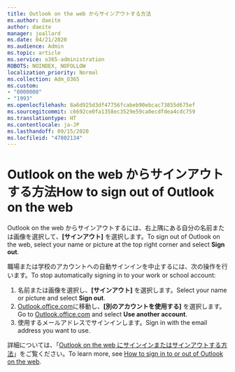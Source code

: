 ```yaml
---
title: Outlook on the web からサインアウトする方法
ms.author: daeite
author: daeite
manager: joallard
ms.date: 04/21/2020
ms.audience: Admin
ms.topic: article
ms.service: o365-administration
ROBOTS: NOINDEX, NOFOLLOW
localization_priority: Normal
ms.collection: Adm_O365
ms.custom:
- "8000008"
- "1993"
ms.openlocfilehash: 8a6d925d3df47756fcabeb90ebcac73855d675ef
ms.sourcegitcommit: c6692ce0fa1358ec3529e59ca0ecdfdea4cdc759
ms.translationtype: HT
ms.contentlocale: ja-JP
ms.lasthandoff: 09/15/2020
ms.locfileid: "47802134"
---
```

# <a name="how-to-sign-out-of-outlook-on-the-web"></a><span data-ttu-id="44316-102">Outlook on the web からサインアウトする方法</span><span class="sxs-lookup"><span data-stu-id="44316-102">How to sign out of Outlook on the web</span></span>

<span data-ttu-id="44316-103">Outlook on the web からサインアウトするには、右上隅にある自分の名前または画像を選択して、**[サインアウト]** を選択します。</span><span class="sxs-lookup"><span data-stu-id="44316-103">To sign out of Outlook on the web, select your name or picture at the top right corner and select **Sign out**.</span></span>

<span data-ttu-id="44316-104">職場または学校のアカウントへの自動サインインを中止するには、次の操作を行います。</span><span class="sxs-lookup"><span data-stu-id="44316-104">To stop automatically signing in to your work or school account:</span></span>

1. <span data-ttu-id="44316-105">名前または画像を選択し、**[サインアウト]** を選択します。</span><span class="sxs-lookup"><span data-stu-id="44316-105">Select your name or picture and select **Sign out**.</span></span>
1. <span data-ttu-id="44316-106">[Outlook.office.com](https://outlook.office.com/)に移動し、**[別のアカウントを使用する]** を選択します。</span><span class="sxs-lookup"><span data-stu-id="44316-106">Go to [Outlook.office.com](https://outlook.office.com/) and select **Use another account**.</span></span>
1. <span data-ttu-id="44316-107">使用するメールアドレスでサインインします。</span><span class="sxs-lookup"><span data-stu-id="44316-107">Sign in with the email address you want to use.</span></span>

<span data-ttu-id="44316-108">詳細については、「[Outlook on the web にサインインまたはサインアウトする方法](https://support.office.com/article/763fab4d-0138-4814-b450-37fc286bcb79)」をご覧ください。</span><span class="sxs-lookup"><span data-stu-id="44316-108">To learn more, see [How to sign in to or out of Outlook on the web](https://support.office.com/article/763fab4d-0138-4814-b450-37fc286bcb79).</span></span>